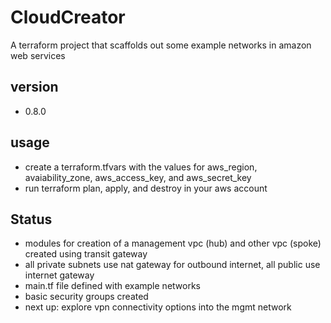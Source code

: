 # CloudCreator
A terraform project that scaffolds out some example networks in amazon web services

## version
- 0.8.0

## usage
- create a terraform.tfvars with the values for aws_region, avaiability_zone, aws_access_key, and aws_secret_key
- run terraform plan, apply, and destroy in your aws account

## Status
- modules for creation of a management vpc (hub) and other vpc (spoke) created using transit gateway
- all private subnets use nat gateway for outbound internet, all public use internet gateway
- main.tf file defined with example networks
- basic security groups created
- next up: explore vpn connectivity options into the mgmt network
